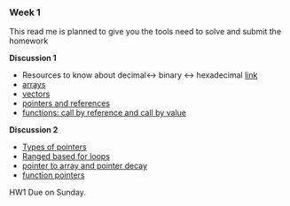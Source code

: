 ### Week 1
This read me is planned to give you the tools need to solve and submit the homework       

**Discussion 1**

- Resources to know about decimal<-> binary <-> hexadecimal [link](https://www.geeksforgeeks.org/how-to-convert-decimal-to-hexadecimal/)
- [arrays]()
- [vectors](https://github.com/nikunjsanghai/PIC10A_1D/blob/main/Week7/vectors.md)
- [pointers and references]()
- [functions: call by reference and call by value]()

**Discussion 2**            

- [Types of pointers]()
- [Ranged based for loops]()
- [pointer to array and pointer decay]()      
- [function pointers]() 

HW1 Due on Sunday. 
